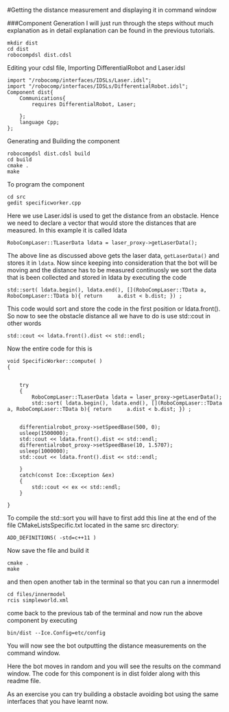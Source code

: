 #Getting the distance measurement and displaying it in command window

###Component Generation
I will just run through the steps without much explanation as in detail explanation can be found in the previous tutorials.

	mkdir dist
	cd dist
	robocompdsl dist.cdsl

Editing your cdsl file, Importing DifferentialRobot and Laser.idsl

	import "/robocomp/interfaces/IDSLs/Laser.idsl";
	import "/robocomp/interfaces/IDSLs/DifferentialRobot.idsl";
	Component dist{
		Communications{
			requires DifferentialRobot, Laser;

		};
		language Cpp;
	};

Generating and Building the component
	
	robocompdsl dist.cdsl build
	cd build
	cmake .
	make

To program the component
	
	cd src
	gedit specificworker.cpp

Here we use Laser.idsl is used to get the distance from an obstacle. Hence we need to declare a vector that would store the distances that are measured. In this example it is called ldata

	RoboCompLaser::TLaserData ldata = laser_proxy->getLaserData();

The above line as discussed above gets the laser data, `getLaserData()` and stores it in `ldata`. Now since keeping into consideration that the bot will be moving and the distance has to be measured continuosly we sort the data that is been collected and stored in ldata by executing the code

```
std::sort( ldata.begin(), ldata.end(), [](RoboCompLaser::TData a, RoboCompLaser::TData b){ return     a.dist < b.dist; }) ;
```

This code would sort and store the code in the first position or ldata.front(). So now to see the obstacle distance all we have to do is use std::cout in other words

	std::cout << ldata.front().dist << std::endl;


Now the entire code for this is 

```
void SpecificWorker::compute( )
{


    try
    {
        RoboCompLaser::TLaserData ldata = laser_proxy->getLaserData();
        std::sort( ldata.begin(), ldata.end(), [](RoboCompLaser::TData a, RoboCompLaser::TData b){ return     a.dist < b.dist; }) ;
        
	
	differentialrobot_proxy->setSpeedBase(500, 0); 
  	usleep(1500000);
	std::cout << ldata.front().dist << std::endl;
  	differentialrobot_proxy->setSpeedBase(10, 1.5707);  
  	usleep(1000000);
	std::cout << ldata.front().dist << std::endl;
       	
    }
    catch(const Ice::Exception &ex)
    {
        std::cout << ex << std::endl;
    }

}
```

To compile the std::sort you will have to first add this line at the end of the file CMakeListsSpecific.txt located in the same src directory:

    ADD_DEFINITIONS( -std=c++11 )

Now save the file and build it

	cmake .
	make

and then open another tab in the terminal so that you can run a innermodel

	cd files/innermodel
	rcis simpleworld.xml

come back to the previous tab of the terminal and now run the above component by executing

	bin/dist --Ice.Config=etc/config

You will now see the bot outputting the distance measurements on the command window.

Here the bot moves in random and you will see the results on the command window. The code for this component is in dist folder along with this readme file.

As an exercise you can try building a obstacle avoiding bot using the same interfaces that you have learnt now.
